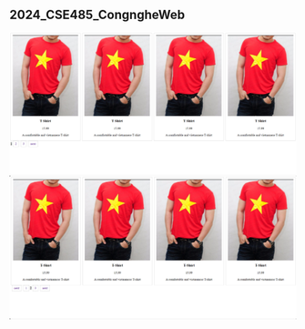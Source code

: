 ## 2024_CSE485_CongngheWeb ##
![main](https://github.com/vanhieu0273/2024_CSE485_Cong-nghe-Web/blob/vanhieu/project21/screenshots/img.png)
![page_2](https://github.com/vanhieu0273/2024_CSE485_Cong-nghe-Web/blob/vanhieu/project21/screenshots/img_1.png)
